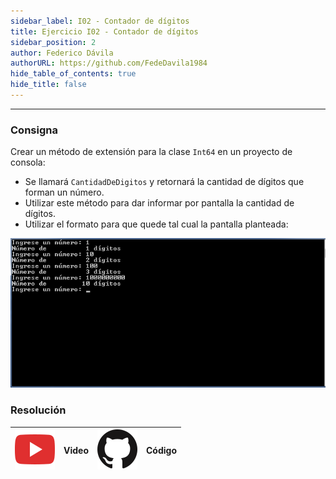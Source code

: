 ```yaml
---
sidebar_label: I02 - Contador de dígitos
title: Ejercicio I02 - Contador de dígitos
sidebar_position: 2
author: Federico Dávila
authorURL: https://github.com/FedeDavila1984
hide_table_of_contents: true
hide_title: false
---
```

---
### Consigna
Crear un método de extensión para la clase `Int64` en un proyecto de consola:
* Se llamará `CantidadDeDigitos` y retornará la cantidad de dígitos que forman un número.
* Utilizar este método para dar informar por pantalla la cantidad de dígitos.
* Utilizar el formato para que quede tal cual la pantalla planteada:

![Salida por consola](/clases/25-otros/ejercicios/consola-contador-digitos.png)

### Resolución
| ![img](/base/youtube.svg) | Video | ![img](/base/github.svg) | Código |
| :-----------------------: | :---: | :----------------------: | :----: |